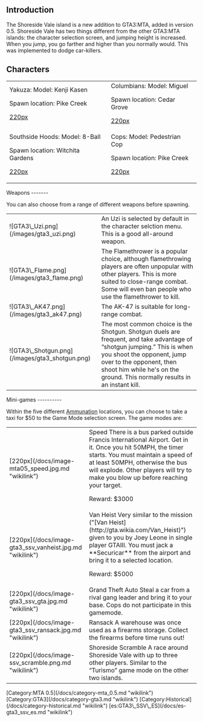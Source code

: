 Introduction
------------

The Shoreside Vale island is a new addition to GTA3:MTA, added in version 0.5. Shoreside Vale has two things different from the other GTA3:MTA islands: the character selection screen, and jumping height is increased. When you jump, you go farther and higher than you normally would. This was implemented to dodge car-killers.

Characters
----------

<center>
<table width="100%">
<tr>
<td>
Yakuza:  
Model: Kenji Kasen

Spawn location: Pike Creek

[220px](/docs/image-gta3_ssv_yakuzaspawn.jpg.md "wikilink")

</td>
<td>
Columbians:  
Model: Miguel

Spawn location: Cedar Grove

[220px](/docs/image-gta3_ssv_columbianspawn.jpg.md "wikilink")

</td>
</tr>
<tr>
<td>
Southside Hoods:  
Model: 8-Ball

Spawn location: Witchita Gardens

[220px](/docs/image-gta3_ssv_hoodspawn.jpg.md "wikilink")

</td>
<td>
Cops:  
Model: Pedestrian Cop

Spawn location: Pike Creek

[220px](/docs/image-gta3_ssv_copspawn.jpg.md "wikilink")

</td>
</tr>
</table>
</center>
Weapons
-------

You can also choose from a range of different weapons before spawning.

<table>
<tr>
<td>
![GTA3\_Uzi.png](/images/gta3_uzi.png)

</td>
<td>
An Uzi is selected by default in the character selction menu. This is a good all-around weapon.

</td>
</tr>
<tr>
<td>
![GTA3\_Flame.png](/images/gta3_flame.png)

</td>
<td>
The Flamethrower is a popular choice, although flamethrowing players are often unpopular with other players. This is more suited to close-range combat. Some will even ban people who use the flamethrower to kill.

</td>
</tr>
<tr>
<td>
![GTA3\_AK47.png](/images/gta3_ak47.png)

</td>
<td>
The AK-47 is suitable for long-range combat.

</td>
</tr>
<tr>
<td>
![GTA3\_Shotgun.png](/images/gta3_shotgun.png)

</td>
<td>
The most common choice is the Shotgun. Shotgun duels are frequent, and take advantage of “shotgun jumping.” This is when you shoot the opponent, jump over to the opponent, then shoot him while he's on the ground. This normally results in an instant kill.

</td>
</tr>
</table>
Mini-games
----------

Within the five different [Ammunation](/docs/ammunation.md "wikilink") locations, you can choose to take a taxi for $50 to the Game Mode selection screen. The game modes are:

<table>
<tr>
<td>
[220px](/docs/image-mta05_speed.jpg.md "wikilink")

</td>
<td>
Speed  
There is a bus parked outside Francis International Airport. Get in it. Once you hit 50MPH, the timer starts. You must maintain a speed of at least 50MPH, otherwise the bus will explode. Other players will try to make you blow up before reaching your target.

Reward: $3000

</td>
</tr>
<tr>
<td>
[220px](/docs/image-gta3_ssv_vanheist.jpg.md "wikilink")

</td>
<td>
Van Heist  
Very similar to the mission ("[Van Heist](http://gta.wikia.com/Van_Heist)") given to you by Joey Leone in single player GTAIII. You must jack a **Securicar** from the airport and bring it to a selected location.

Reward: $5000

</td>
</tr>
<tr>
<td>
[220px](/docs/image-gta3_ssv_gta.jpg.md "wikilink")

</td>
<td>
Grand Theft Auto  
Steal a car from a rival gang leader and bring it to your base. Cops do not participate in this gamemode.

</td>
</tr>
<tr>
<td>
[220px](/docs/image-gta3_ssv_ransack.jpg.md "wikilink")

</td>
<td>
Ransack  
A warehouse was once used as a firearms storage. Collect the firearms before time runs out!

</td>
</tr>
<tr>
<td>
[220px](/docs/image-ssv_scramble.png.md "wikilink")

</td>
<td>
Shoreside Scramble  
A race around Shoreside Vale with up to three other players. Similar to the “Turismo” game mode on the other two islands.

</td>
</tr>
</table>
[Category:MTA 0.5](/docs/category-mta_0.5.md "wikilink") [Category:GTA3](/docs/category-gta3.md "wikilink") [Category:Historical](/docs/category-historical.md "wikilink") [es:GTA3\_SSV\_ES](/docs/es-gta3_ssv_es.md "wikilink")
